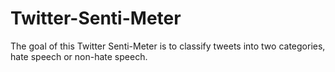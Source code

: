 # Twitter-Senti-Meter
The goal of this Twitter Senti-Meter is to classify tweets into two categories, hate speech or non-hate speech.
